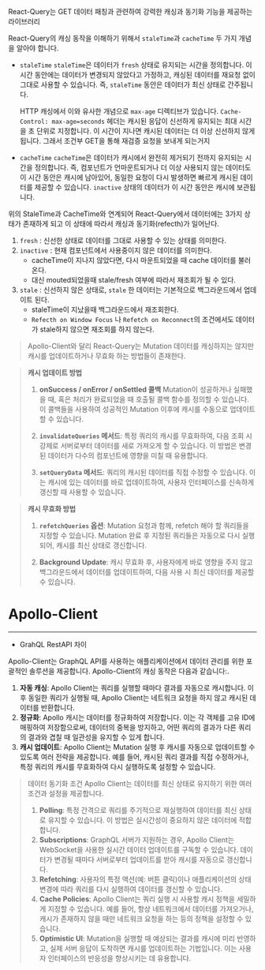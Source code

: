 
React-Query는 GET 데이터 패칭과 관련하여 강력한 캐싱과 동기화 기능을 제공하는 라이브러리

React-Query의 캐싱 동작을 이해하기 위해서 `staleTime`과 `cacheTime` 두 가지 개념을 알아야 합니다.
- `staleTime`
	`staleTime`은 데이터가 `fresh` 상태로 유지되는 시간을 정의합니다. 이 시간 동안에는 데이터가 변경되지 않았다고 가정하고, 캐싱된 데이터를 재요청 없이 그대로 사용할 수 있습니다. 
	즉, `staleTime` 동안은 데이터가 최신 상태로 간주됩니다.
	
	HTTP 캐싱에서 이와 유사한 개념으로 `max-age` 디렉티브가 있습니다. `Cache-Control: max-age=seconds` 헤더는 캐시된 응답이 신선하게 유지되는 최대 시간을 초 단위로 지정합니다. 이 시간이 지나면 캐시된 데이터는 더 이상 신선하지 않게 됩니다. 그래서 조건부 GET을 통해 재검증 요청을 보내게 되는거지
	
- `cacheTime`
	`cacheTime`은 데이터가 캐시에서 완전히 제거되기 전까지 유지되는 시간을 정의합니다. 즉, 컴포넌트가 언마운트되거나 더 이상 사용되지 않는 데이터도 이 시간 동안은 캐시에 남아있어, 동일한 요청이 다시 발생하면 빠르게 캐시된 데이터를 제공할 수 있습니다. `inactive` 상태의 데이터가 이 시간 동안은 캐시에 보관됩니다.

위의 StaleTime과 CacheTime와 연계되어 React-Query에서 데이터에는 3가지 상태가 존재하게 되고 
이 상태에 따라서 캐싱과 동기화(refecth)가 일어난다.
1. `fresh` : 신선한 상태로 데이터를 그대로 사용할 수 있는 상태를 의미한다.
2. `inactive` : 현재 컴포넌트에서 사용중이지 않은 데이터를 의미한다. 
	- cacheTime이 지나지 않았다면, 다시 마운트되었을 때 cache 데이터를 불러온다. 
	- 대신 mouted되었을때 stale/fresh 여부에 따라서 재조회가 될 수 있다.
3. `stale` : 신선하지 않은 상태로, `stale` 한 데이터는 기본적으로 백그라운드에서 업데이트 된다.
	- staleTime이 지났을때 백그라운드에서 재조회한다.
	- `Refecth on Window Focus` 나 `Refetch on Reconnect`의 조건에서도 데이터가 stale하지 않으면 재조회를 하지 않는다.

> Apollo-Client와 달리 React-Query는 Mutation 데이터를 캐싱하지는 않지만
> 캐시를 업데이트하거나 무효화 하는 방법들이 존재한다.

> **캐시 업데이트 방법**
> 
> 1. **onSuccess / onError / onSettled 콜백**
>    Mutation이 성공하거나 실패했을 때, 혹은 처리가 완료되었을 때 호출될 콜백 함수를 정의할 수 있습니다. 이 콜백들을 사용하여 성공적인 Mutation 이후에 캐시를 수동으로 업데이트할 수 있습니다.
>    
> 2. **`invalidateQueries` 메서드**: 특정 쿼리의 캐시를 무효화하여, 다음 조회 시 강제로 서버로부터 데이터를 새로 가져오게 할 수 있습니다. 이 방법은 변경된 데이터가 다수의 컴포넌트에 영향을 미칠 때 유용합니다.
>    
> 3. **`setQueryData` 메서드**: 쿼리의 캐시된 데이터를 직접 수정할 수 있습니다. 이는 캐시에 있는 데이터를 바로 업데이트하여, 사용자 인터페이스를 신속하게 갱신할 때 사용할 수 있습니다.

> **캐시 무효화 방법**
> 
> 1. **`refetchQueries` 옵션**: Mutation 요청과 함께, refetch 해야 할 쿼리들을 지정할 수 있습니다. Mutation 완료 후 지정된 쿼리들은 자동으로 다시 실행되어, 캐시를 최신 상태로 갱신합니다.
>    
> 2. **Background Update**: 캐시 무효화 후, 사용자에게 바로 영향을 주지 않고 백그라운드에서 데이터를 업데이트하여, 다음 사용 시 최신 데이터를 제공할 수 있습니다.


 


# Apollo-Client
---

- GrahQL RestAPI 차이 


Apollo-Client는 GraphQL API를 사용하는 애플리케이션에서 데이터 관리를 위한 포괄적인 솔루션을 제공합니다. Apollo-Client의 캐싱 동작은 다음과 같습니다:.

1. **자동 캐싱**: Apollo Client는 쿼리를 실행할 때마다 결과를 자동으로 캐시합니다. 이후 동일한 쿼리가 실행될 때, Apollo Client는 네트워크 요청을 하지 않고 캐시된 데이터를 반환합니다.
2. **정규화**: Apollo 캐시는 데이터를 정규화하여 저장합니다. 이는 각 객체를 고유 ID에 매핑하여 저장함으로써, 데이터의 중복을 방지하고, 어떤 쿼리의 결과가 다른 쿼리의 결과와 겹칠 때 일관성을 유지할 수 있게 합니다.
3. **캐시 업데이트**: Apollo Client는 Mutation 실행 후 캐시를 자동으로 업데이트할 수 있도록 여러 전략을 제공합니다. 예를 들어, 캐시된 쿼리 결과를 직접 수정하거나, 특정 쿼리의 캐시를 무효화하여 다시 실행하도록 설정할 수 있습니다.

> 데이터 동기화 조건
> Apollo Client는 데이터를 최신 상태로 유지하기 위한 여러 조건과 설정을 제공합니다.
> 
> 1. **Polling**: 특정 간격으로 쿼리를 주기적으로 재실행하여 데이터를 최신 상태로 유지할 수 있습니다. 이 방법은 실시간성이 중요하지 않은 데이터에 적합합니다.
> 2. **Subscriptions**: GraphQL 서버가 지원하는 경우, Apollo Client는 WebSocket을 사용한 실시간 데이터 업데이트를 구독할 수 있습니다. 데이터가 변경될 때마다 서버로부터 업데이트를 받아 캐시를 자동으로 갱신합니다.
> 3. **Refetching**: 사용자의 특정 액션(예: 버튼 클릭)이나 애플리케이션의 상태 변경에 따라 쿼리를 다시 실행하여 데이터를 갱신할 수 있습니다.
> 4. **Cache Policies**: Apollo Client는 쿼리 실행 시 사용할 캐시 정책을 세밀하게 지정할 수 있습니다. 예를 들어, 항상 네트워크에서 데이터를 가져오거나, 캐시가 존재하지 않을 때만 네트워크 요청을 하는 등의 정책을 설정할 수 있습니다.
> 5. **Optimistic UI**: Mutation을 실행할 때 예상되는 결과를 캐시에 미리 반영하고, 실제 서버 응답이 도착하면 캐시를 업데이트하는 기법입니다. 이는 사용자 인터페이스의 반응성을 향상시키는 데 유용합니다.
